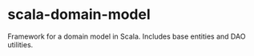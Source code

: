 # scala-domain-model
Framework for a domain model in Scala. Includes base entities and DAO utilities.
